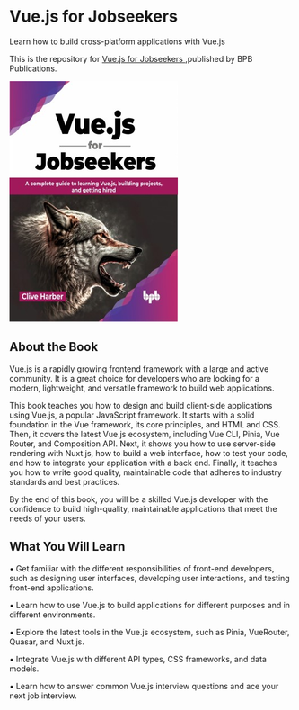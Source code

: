 # Vue.js for Jobseekers

Learn how to build cross-platform applications with Vue.js

This is the repository for [Vue.js for Jobseekers
](https://bpbonline.com/products/vue-js-for-jobseekers?variant=42888578236616),published by BPB Publications.

<img src="9789355518750.jpg">

## About the Book
Vue.js is a rapidly growing frontend framework with a large and active community. It is a great choice for developers who are looking for a modern, lightweight, and versatile framework to build web applications.

This book teaches you how to design and build client-side applications using Vue.js, a popular JavaScript framework. It starts with a solid foundation in the Vue framework, its core principles, and HTML and CSS. Then, it covers the latest Vue.js ecosystem, including Vue CLI, Pinia, Vue Router, and Composition API. Next, it shows you how to use server-side rendering with Nuxt.js, how to build a web interface, how to test your code, and how to integrate your application with a back end. Finally, it teaches you how to write good quality, maintainable code that adheres to industry standards and best practices.

By the end of this book, you will be a skilled Vue.js developer with the confidence to build high-quality, maintainable applications that meet the needs of your users.

## What You Will Learn
•  Get familiar with the different responsibilities of front-end developers, such as designing user interfaces, developing user interactions, and testing front-end applications.

•  Learn how to use Vue.js to build applications for different purposes and in different environments.

•  Explore the latest tools in the Vue.js ecosystem, such as Pinia, VueRouter, Quasar, and Nuxt.js.

•  Integrate Vue.js with different API types, CSS frameworks, and data models.

•  Learn how to answer common Vue.js interview questions and ace your next job interview.
